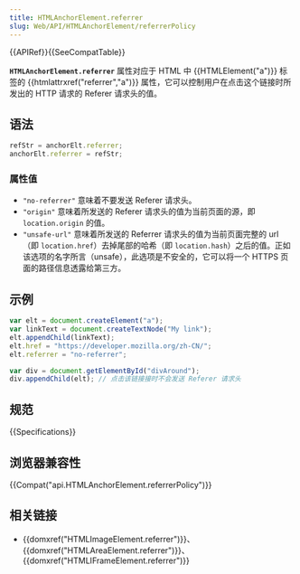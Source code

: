 ```yaml
---
title: HTMLAnchorElement.referrer
slug: Web/API/HTMLAnchorElement/referrerPolicy
---
```

{{APIRef}}{{SeeCompatTable}}

**`HTMLAnchorElement.referrer`** 属性对应于 HTML 中 {{HTMLElement("a")}} 标签的 {{htmlattrxref("referrer","a")}} 属性，它可以控制用户在点击这个链接时所发出的 HTTP 请求的 Referer 请求头的值。

## 语法

```js
refStr = anchorElt.referrer;
anchorElt.referrer = refStr;
```

### 属性值

- `"no-referrer"` 意味着不要发送 Referer 请求头。
- `"origin"` 意味着所发送的 Referer 请求头的值为当前页面的源，即 `location.origin` 的值。
- `"unsafe-url"` 意味着所发送的 Referrer 请求头的值为当前页面完整的 url（即 `location.href`）去掉尾部的哈希（即 `location.hash`）之后的值。正如该选项的名字所言（unsafe），此选项是不安全的，它可以将一个 HTTPS 页面的路径信息透露给第三方。

## 示例

```js
var elt = document.createElement("a");
var linkText = document.createTextNode("My link");
elt.appendChild(linkText);
elt.href = "https://developer.mozilla.org/zh-CN/";
elt.referrer = "no-referrer";

var div = document.getElementById("divAround");
div.appendChild(elt); // 点击该链接接时不会发送 Referer 请求头
```

## 规范

{{Specifications}}

## 浏览器兼容性

{{Compat("api.HTMLAnchorElement.referrerPolicy")}}

## 相关链接

- {{domxref("HTMLImageElement.referrer")}}、{{domxref("HTMLAreaElement.referrer")}}、{{domxref("HTMLIFrameElement.referrer")}}
